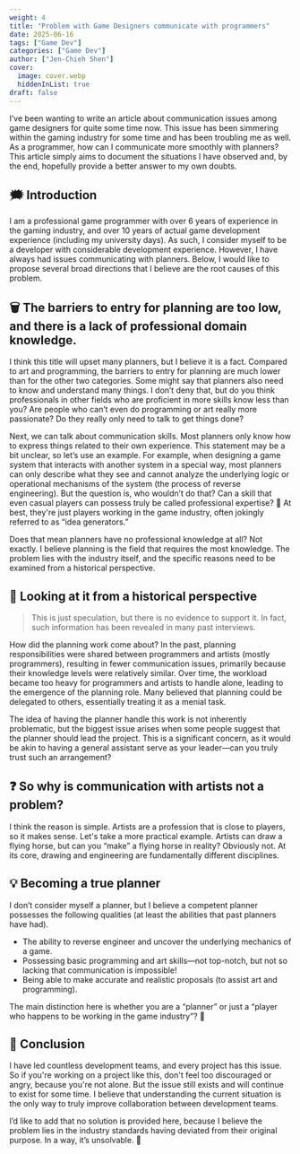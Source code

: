 ```yaml
---
weight: 4
title: "Problem with Game Designers communicate with programmers"
date: 2025-06-16
tags: ["Game Dev"]
categories: ["Game Dev"]
author: ["Jen-Chieh Shen"]
cover:
  image: cover.webp
  hiddenInList: true
draft: false
---
```


I’ve been wanting to write an article about communication
issues among game designers for quite some time now. This
issue has been simmering within the gaming industry for
some time and has been troubling me as well. As a programmer,
how can I communicate more smoothly with planners? This
article simply aims to document the situations I have
observed and, by the end, hopefully provide a better answer
to my own doubts.

<!-- more -->

## 🗯️ Introduction

I am a professional game programmer with over 6 years of
experience in the gaming industry, and over 10 years of
actual game development experience (including my university days).
As such, I consider myself to be a developer with considerable
development experience. However, I have always had issues
communicating with planners. Below, I would like to propose
several broad directions that I believe are the root causes of this problem.

## 🗑️ The barriers to entry for planning are too low, and there is a lack of professional domain knowledge.

I think this title will upset many planners, but I believe it is a fact.
Compared to art and programming, the barriers to entry for planning are
much lower than for the other two categories. Some might say that
planners also need to know and understand many things. I don’t deny
that, but do you think professionals in other fields who are
proficient in more skills know less than you? Are people who
can’t even do programming or art really more passionate? Do
they really only need to talk to get things done?

Next, we can talk about communication skills. Most planners only
know how to express things related to their own experience. This
statement may be a bit unclear, so let’s use an example. For example,
when designing a game system that interacts with another system
in a special way, most planners can only describe what they see
and cannot analyze the underlying logic or operational mechanisms
of the system (the process of reverse engineering). But the question
is, who wouldn’t do that? Can a skill that even casual players can
possess truly be called professional expertise? 🤔 At best, they're
just players working in the game industry, often jokingly referred
to as “idea generators.”

Does that mean planners have no professional knowledge at all?
Not exactly. I believe planning is the field that requires the
most knowledge. The problem lies with the industry itself, and
the specific reasons need to be examined from a historical perspective.

## 📜 Looking at it from a historical perspective

> This is just speculation, but there is no evidence to support it.
> In fact, such information has been revealed in many past interviews.

How did the planning work come about? In the past, planning
responsibilities were shared between programmers and artists
(mostly programmers), resulting in fewer communication issues,
primarily because their knowledge levels were relatively similar.
Over time, the workload became too heavy for programmers and artists
to handle alone, leading to the emergence of the planning role.
Many believed that planning could be delegated to others, essentially treating it as a menial task.

The idea of having the planner handle this work is not inherently
problematic, but the biggest issue arises when some people suggest
that the planner should lead the project. This is a significant
concern, as it would be akin to having a general assistant serve
as your leader—can you truly trust such an arrangement?

## ❓ So why is communication with artists not a problem?

I think the reason is simple. Artists are a profession that
is close to players, so it makes sense. Let's take a more
practical example. Artists can draw a flying horse, but can
you “make” a flying horse in reality? Obviously not. At its
core, drawing and engineering are fundamentally different disciplines.

## 💡 Becoming a true planner

I don’t consider myself a planner, but I believe a competent
planner possesses the following qualities (at least the
abilities that past planners have had).

- The ability to reverse engineer and uncover the underlying mechanics of a game.
- Possessing basic programming and art skills—not top-notch, but not so lacking that communication is impossible!
- Being able to make accurate and realistic proposals (to assist art and programming).

The main distinction here is whether you are a “planner”
or just a “player who happens to be working in the game industry”? 🤔

## 💬 Conclusion

I have led countless development teams, and every project has this issue.
So if you're working on a project like this, don't feel too discouraged
or angry, because you're not alone. But the issue still exists and will
continue to exist for some time. I believe that understanding the current
situation is the only way to truly improve collaboration between development teams.

I’d like to add that no solution is provided here, because I believe the
problem lies in the industry standards having deviated from their original purpose.
In a way, it’s unsolvable. 🤔
